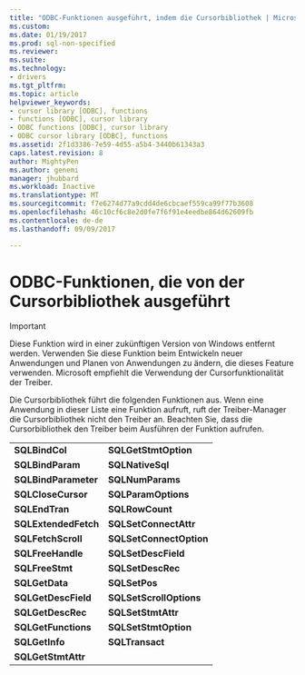 ```yaml
---
title: "ODBC-Funktionen ausgeführt, indem die Cursorbibliothek | Microsoft Docs"
ms.custom: 
ms.date: 01/19/2017
ms.prod: sql-non-specified
ms.reviewer: 
ms.suite: 
ms.technology:
- drivers
ms.tgt_pltfrm: 
ms.topic: article
helpviewer_keywords:
- cursor library [ODBC], functions
- functions [ODBC], cursor library
- ODBC functions [ODBC], cursor library
- ODBC cursor library [ODBC], functions
ms.assetid: 2f1d3386-7e59-4d55-a5b4-3440b61343a3
caps.latest.revision: 8
author: MightyPen
ms.author: genemi
manager: jhubbard
ms.workload: Inactive
ms.translationtype: MT
ms.sourcegitcommit: f7e6274d77a9cdd4de6cbcaef559ca99f77b3608
ms.openlocfilehash: 46c10cf6c8e2d0fe7f6f91e4eedbe864d62609fb
ms.contentlocale: de-de
ms.lasthandoff: 09/09/2017

---
```

# <a name="odbc-functions-executed-by-the-cursor-library"></a>ODBC-Funktionen, die von der Cursorbibliothek ausgeführt
> [!IMPORTANT]  
>  Diese Funktion wird in einer zukünftigen Version von Windows entfernt werden. Verwenden Sie diese Funktion beim Entwickeln neuer Anwendungen und Planen von Anwendungen zu ändern, die dieses Feature verwenden. Microsoft empfiehlt die Verwendung der Cursorfunktionalität der Treiber.  
  
 Die Cursorbibliothek führt die folgenden Funktionen aus. Wenn eine Anwendung in dieser Liste eine Funktion aufruft, ruft der Treiber-Manager die Cursorbibliothek nicht den Treiber an. Beachten Sie, dass die Cursorbibliothek den Treiber beim Ausführen der Funktion aufrufen.  
  
|||  
|-|-|  
|**SQLBindCol**|**SQLGetStmtOption**|  
|**SQLBindParam**|**SQLNativeSql**|  
|**SQLBindParameter**|**SQLNumParams**|  
|**SQLCloseCursor**|**SQLParamOptions**|  
|**SQLEndTran**|**SQLRowCount**|  
|**SQLExtendedFetch**|**SQLSetConnectAttr**|  
|**SQLFetchScroll**|**SQLSetConnectOption**|  
|**SQLFreeHandle**|**SQLSetDescField**|  
|**SQLFreeStmt**|**SQLSetDescRec**|  
|**SQLGetData**|**SQLSetPos**|  
|**SQLGetDescField**|**SQLSetScrollOptions**|  
|**SQLGetDescRec**|**SQLSetStmtAttr**|  
|**SQLGetFunctions**|**SQLSetStmtOption**|  
|**SQLGetInfo**|**SQLTransact**|  
|**SQLGetStmtAttr**||

